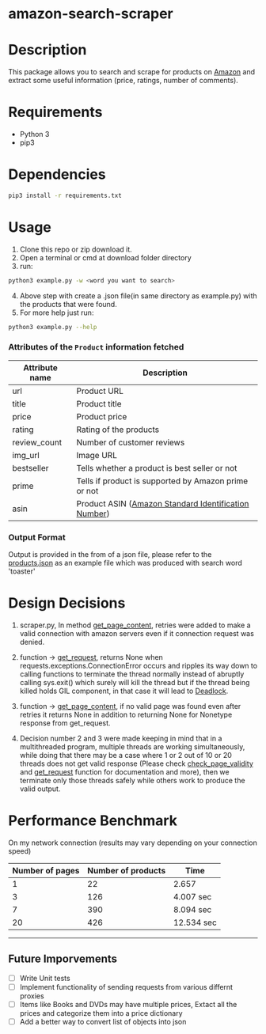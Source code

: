 # amazon-search-scraper

# Description
This package allows you to search and scrape for products on [Amazon](https://www.amazon.com) and extract some useful information (price, ratings, number of comments).

# Requirements
- Python 3
- pip3

# Dependencies
```bash
pip3 install -r requirements.txt
```

# Usage
1. Clone this repo or zip download it.
2. Open a terminal or cmd at download folder directory
3. run:
```bash 
python3 example.py -w <word you want to search>
```
4. Above step with create a .json file(in same directory as example.py) with the products that were found.
5. For more help just run:
```bash 
python3 example.py --help
```

### Attributes of the `Product` information fetched

Attribute name      | Description
------------------- | ---------------------------------------
url                 | Product URL
title               | Product title
price               | Product price
rating              | Rating of the products
review_count        | Number of customer reviews
img_url             | Image URL
bestseller          | Tells whether a product is best seller or not
prime               | Tells if product is supported by Amazon prime or not
asin                | Product ASIN ([Amazon Standard Identification Number](https://fr.wikipedia.org/wiki/Amazon_Standard_Identification_Number))

### Output Format
Output is provided in the from of a json file, please refer to the [products.json](https://github.com/ankushduacodes/amazon-search-scraper/blob/master/products.json) as an example file which was produced with search word 'toaster'

# Design Decisions
1. scraper.py, In method [get_page_content](https://github.com/ankushduacodes/amazon-search-scraper/blob/master/amazon_scraper_module/scraper.py#L102), retries were added to make a valid connection with amazon servers even if it connection request was denied.

2. function -> [get_request](https://github.com/ankushduacodes/amazon-search-scraper/blob/master/amazon_scraper_module/scraper.py#L56), returns None when requests.exceptions.ConnectionError occurs and ripples its way down to calling functions to terminate the thread normally instead of abruptly calling sys.exit() which surely will kill the thread but if the thread being killed holds GIL component, in that case it will lead to [Deadlock](https://en.wikipedia.org/wiki/Deadlock).

3. function -> [get_page_content](https://github.com/ankushduacodes/amazon-search-scraper/blob/master/amazon_scraper_module/scraper.py#L102), if no valid page was found even after retries it returns None in addition to returning None for Nonetype response from get_request.

4. Decision number 2 and 3 were made keeping in mind that in a multithreaded program, multiple threads are working simultaneously, while doing that there may be a case where 1 or 2 out of 10 or 20 threads does not get valid response (Please check [check_page_validity](https://github.com/ankushduacodes/amazon-search-scraper/blob/master/amazon_scraper_module/scraper.py#L83[) and [get_request](https://github.com/ankushduacodes/amazon-search-scraper/blob/master/amazon_scraper_module/scraper.py#L56) function for documentation and more), then we terminate only those threads safely while others work to produce the valid output.

# Performance Benchmark
On my network connection (results may vary depending on your connection speed)

Number of pages     | Number of products | Time              |
--------------------|--------------------|-------------------|
 1                  | 22                 | 2.657             |
 3                  | 126                | 4.007 sec         |
 7                  | 390                | 8.094 sec         |
 20                 | 426                | 12.534 sec        |
--------------------------------------------------------------

## Future Imporvements
- [ ] Write Unit tests
- [ ] Implement functionality of sending requests from various differnt proxies
- [ ] Items like Books and DVDs may have multiple prices, Extact all the prices and categorize them into a price dictionary
- [ ] Add a better way to convert list of objects into json